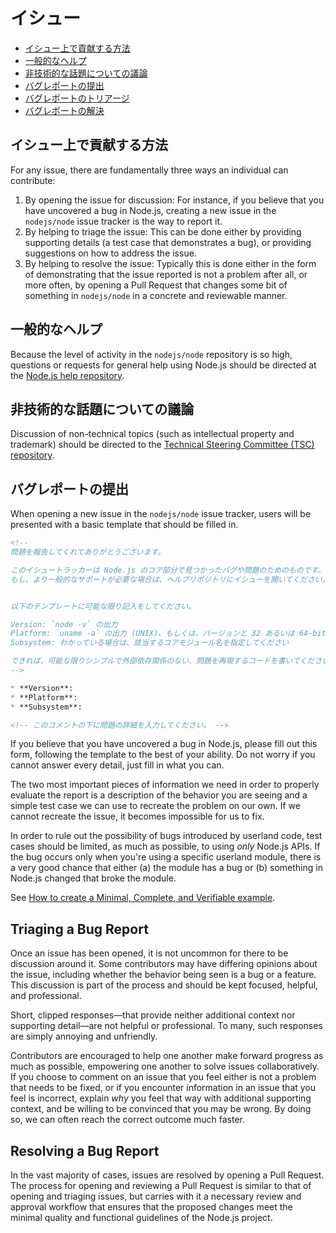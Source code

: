 # イシュー

* [イシュー上で貢献する方法](#how-to-contribute-in-issues)
* [一般的なヘルプ](#asking-for-general-help)
* [非技術的な話題についての議論](#discussing-non-technical-topics)
* [バグレポートの提出](#submitting-a-bug-report)
* [バグレポートのトリアージ](#triaging-a-bug-report)
* [バグレポートの解決](#resolving-a-bug-report)

## イシュー上で貢献する方法

For any issue, there are fundamentally three ways an individual can contribute:

1. By opening the issue for discussion: For instance, if you believe that you have uncovered a bug in Node.js, creating a new issue in the `nodejs/node` issue tracker is the way to report it.
2. By helping to triage the issue: This can be done either by providing supporting details (a test case that demonstrates a bug), or providing suggestions on how to address the issue.
3. By helping to resolve the issue: Typically this is done either in the form of demonstrating that the issue reported is not a problem after all, or more often, by opening a Pull Request that changes some bit of something in `nodejs/node` in a concrete and reviewable manner.

## 一般的なヘルプ

Because the level of activity in the `nodejs/node` repository is so high, questions or requests for general help using Node.js should be directed at the [Node.js help repository](https://github.com/nodejs/help/issues).

## 非技術的な話題についての議論

Discussion of non-technical topics (such as intellectual property and trademark) should be directed to the [Technical Steering Committee (TSC) repository](https://github.com/nodejs/TSC/issues).

## バグレポートの提出

When opening a new issue in the `nodejs/node` issue tracker, users will be presented with a basic template that should be filled in.

```markdown
<!--
問題を報告してくれてありがとうございます。

このイシュートラッカーは Node.js のコア部分で見つかったバグや問題のためのものです。
もし、より一般的なサポートが必要な場合は、ヘルプリポジトリにイシューを開いてください。 https://github.com/nodejs/help


以下のテンプレートに可能な限り記入をしてください。

Version: `node -v` の出力
Platform: `uname -a` の出力 (UNIX)、もしくは、バージョンと 32 あるいは 64-bit か (Windows)
Subsystem: わかっている場合は、該当するコアモジュール名を指定してください

できれば、可能な限りシンプルで外部依存関係のない、問題を再現するコードを書いてください。
-->

* **Version**:
* **Platform**:
* **Subsystem**:

<!-- このコメントの下に問題の詳細を入力してください。 -->
```

If you believe that you have uncovered a bug in Node.js, please fill out this form, following the template to the best of your ability. Do not worry if you cannot answer every detail, just fill in what you can.

The two most important pieces of information we need in order to properly evaluate the report is a description of the behavior you are seeing and a simple test case we can use to recreate the problem on our own. If we cannot recreate the issue, it becomes impossible for us to fix.

In order to rule out the possibility of bugs introduced by userland code, test cases should be limited, as much as possible, to using *only* Node.js APIs. If the bug occurs only when you're using a specific userland module, there is a very good chance that either (a) the module has a bug or (b) something in Node.js changed that broke the module.

See [How to create a Minimal, Complete, and Verifiable example](https://stackoverflow.com/help/mcve).

## Triaging a Bug Report

Once an issue has been opened, it is not uncommon for there to be discussion around it. Some contributors may have differing opinions about the issue, including whether the behavior being seen is a bug or a feature. This discussion is part of the process and should be kept focused, helpful, and professional.

Short, clipped responses—that provide neither additional context nor supporting detail—are not helpful or professional. To many, such responses are simply annoying and unfriendly.

Contributors are encouraged to help one another make forward progress as much as possible, empowering one another to solve issues collaboratively. If you choose to comment on an issue that you feel either is not a problem that needs to be fixed, or if you encounter information in an issue that you feel is incorrect, explain *why* you feel that way with additional supporting context, and be willing to be convinced that you may be wrong. By doing so, we can often reach the correct outcome much faster.

## Resolving a Bug Report

In the vast majority of cases, issues are resolved by opening a Pull Request. The process for opening and reviewing a Pull Request is similar to that of opening and triaging issues, but carries with it a necessary review and approval workflow that ensures that the proposed changes meet the minimal quality and functional guidelines of the Node.js project.